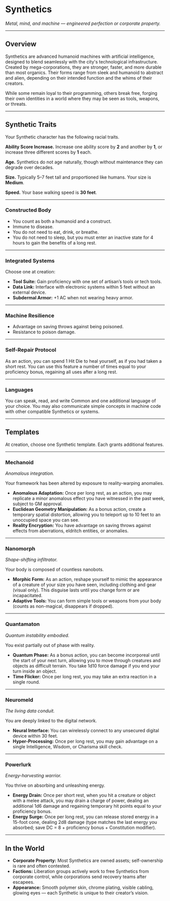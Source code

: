 # Synthetics
*Metal, mind, and machine — engineered perfection or corporate property.*

---

## Overview
Synthetics are advanced humanoid machines with artificial intelligence, designed to blend seamlessly with the city's technological infrastructure. Created by mega-corporations, they are stronger, faster, and more durable than most organics. Their forms range from sleek and humanoid to abstract and alien, depending on their intended function and the whims of their creators.

While some remain loyal to their programming, others break free, forging their own identities in a world where they may be seen as tools, weapons, or threats.

---

## Synthetic Traits
Your Synthetic character has the following racial traits.

**Ability Score Increase.** Increase one ability score by **2** and another by **1**, or increase three different scores by **1** each.

**Age.** Synthetics do not age naturally, though without maintenance they can degrade over decades.

**Size.** Typically 5–7 feet tall and proportioned like humans. Your size is **Medium**.

**Speed.** Your base walking speed is **30 feet**.

---

### **Constructed Body**
- You count as both a humanoid and a construct.
- Immune to disease.
- You do not need to eat, drink, or breathe.
- You do not need to sleep, but you must enter an inactive state for 4 hours to gain the benefits of a long rest.

---

### **Integrated Systems**
Choose one at creation:
- **Tool Suite:** Gain proficiency with one set of artisan’s tools or tech tools.
- **Data Link:** Interface with electronic systems within 5 feet without an external device.
- **Subdermal Armor:** +1 AC when not wearing heavy armor.

---

### **Machine Resilience**
- Advantage on saving throws against being poisoned.
- Resistance to poison damage.

---

### **Self-Repair Protocol**
As an action, you can spend 1 Hit Die to heal yourself, as if you had taken a short rest. You can use this feature a number of times equal to your proficiency bonus, regaining all uses after a long rest.

---

### **Languages**
You can speak, read, and write Common and one additional language of your choice. You may also communicate simple concepts in machine code with other compatible Synthetics or systems.

---

## Templates
At creation, choose one Synthetic template. Each grants additional features.

---

### **Mechanoid**
*Anomalous integration.*

Your framework has been altered by exposure to reality-warping anomalies.

- **Anomalous Adaptation:** Once per long rest, as an action, you may replicate a minor anomalous effect you have witnessed in the past week, subject to GM approval.
- **Euclidean Geometry Manipulation:** As a bonus action, create a temporary spatial distortion, allowing you to teleport up to 10 feet to an unoccupied space you can see.
- **Reality Encryption:** You have advantage on saving throws against effects from aberrations, eldritch entities, or anomalies.

---

### **Nanomorph**
*Shape-shifting infiltrator.*

Your body is composed of countless nanobots.

- **Morphic Form:** As an action, reshape yourself to mimic the appearance of a creature of your size you have seen, including clothing and gear (visual only). This disguise lasts until you change form or are incapacitated.
- **Adaptive Tools:** You can form simple tools or weapons from your body (counts as non-magical, disappears if dropped).

---

### **Quantamaton**
*Quantum instability embodied.*

You exist partially out of phase with reality.

- **Quantum Phase:** As a bonus action, you can become incorporeal until the start of your next turn, allowing you to move through creatures and objects as difficult terrain. You take 1d10 force damage if you end your turn inside an object.
- **Time Flicker:** Once per long rest, you may take an extra reaction in a single round.

---

### **Neuromeld**
*The living data conduit.*

You are deeply linked to the digital network.

- **Neural Interface:** You can wirelessly connect to any unsecured digital device within 30 feet.
- **Hyper-Processing:** Once per long rest, you may gain advantage on a single Intelligence, Wisdom, or Charisma skill check.

---

### **Powerlurk**
*Energy-harvesting warrior.*

You thrive on absorbing and unleashing energy.

- **Energy Drain:** Once per short rest, when you hit a creature or object with a melee attack, you may drain a charge of power, dealing an additional 1d6 damage and regaining temporary hit points equal to your proficiency bonus.
- **Energy Surge:** Once per long rest, you can release stored energy in a 15-foot cone, dealing 2d8 damage (type matches the last energy you absorbed; save DC = 8 + proficiency bonus + Constitution modifier).

---

## In the World
- **Corporate Property:** Most Synthetics are owned assets; self-ownership is rare and often contested.
- **Factions:** Liberation groups actively work to free Synthetics from corporate control, while corporations send recovery teams after escapees.
- **Appearance:** Smooth polymer skin, chrome plating, visible cabling, glowing eyes — each Synthetic is unique to their creator’s vision.
